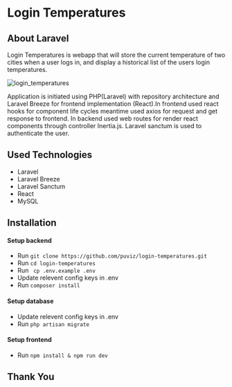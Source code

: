 # Login Temperatures

## About Laravel
Login Temperatures is webapp that will store the current temperature of two cities when a user logs in, and display a historical list of the users login temperatures.

![login_temperatures](https://user-images.githubusercontent.com/31714525/156969288-da2a1207-784a-4b48-94a8-29058fbdacde.png)

Application is initiated using PHP(Laravel) with repository architecture and Laravel Breeze for frontend implementation (React).In frontend used react hooks for component life cycles meantime used axios for request and get response to frontend. In backend used web routes for render react components through controller Inertia.js. Laravel sanctum is used to authenticate the user.  

## Used Technologies
- Laravel
- Laravel Breeze
- Laravel Sanctum
- React
- MySQL
## Installation
#### Setup backend
- Run ```git clone https://github.com/puviz/login-temperatures.git```
- Run ```cd login-temperatures```
- Run ``` cp .env.example .env```
- Update relevent config keys in .env
- Run ```composer install```

#### Setup database
- Update  relevent config keys in .env
- Run ```php artisan migrate```

#### Setup frontend
- Run ```npm install & npm run dev```

## Thank You
